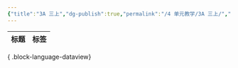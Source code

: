 ```yaml
---
{"title":"3A 三上","dg-publish":true,"permalink":"/4 单元教学/3A 三上/","dgPassFrontmatter":true,"noteIcon":""}
---
```



| 标题 | 标签 |
| -- | -- |

{ .block-language-dataview}